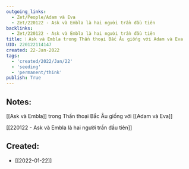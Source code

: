 ```yaml
---
outgoing_links:
  - Zet/People/Adam và Eva
  - Zet/220122 - Ask và Embla là hai người trần đầu tiên
backlinks:
  - Zet/220122 - Ask và Embla là hai người trần đầu tiên
title: ❕ Ask và Embla trong Thần thoại Bắc Âu giống với Adam và Eva
UID: 220122114147
created: 22-Jan-2022
tags:
  - 'created/2022/Jan/22'
  - 'seeding'
  - 'permanent/think'
publish: True
---
```

## Notes:
[[Ask và Embla]] trong Thần thoại Bắc Âu giống với [[Adam và Eva]]

[[220122 - Ask và Embla là hai người trần đầu tiên]]



## Created:
- [[2022-01-22]]
